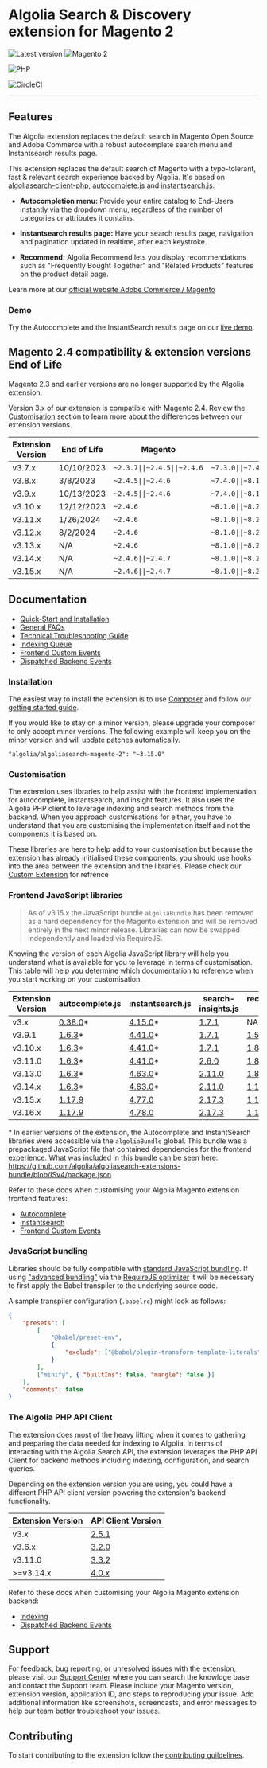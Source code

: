 Algolia Search & Discovery extension for Magento 2
==================================================

![Latest version](https://img.shields.io/badge/latest-3.15.0-green)
![Magento 2](https://img.shields.io/badge/Magento-2.4.6+-orange)

![PHP](https://img.shields.io/badge/PHP-8.1%2C8.2%2C8.3-blue)

[![CircleCI](https://circleci.com/gh/algolia/algoliasearch-magento-2/tree/master.svg?style=svg)](https://circleci.com/gh/algolia/algoliasearch-magento-2/tree/master)

-------

## Features

The Algolia extension replaces the default search in Magento Open Source and Adobe Commerce with a robust autocomplete search menu and Instantsearch results page.

This extension replaces the default search of Magento with a typo-tolerant, fast & relevant search experience backed by Algolia. It's based on [algoliasearch-client-php](https://github.com/algolia/algoliasearch-client-php), [autocomplete.js](https://github.com/algolia/autocomplete.js) and [instantsearch.js](https://github.com/algolia/instantsearch.js).

- **Autocompletion menu:** Provide your entire catalog to End-Users instantly via the dropdown menu, regardless of the number of categories or attributes it contains.

- **Instantsearch results page:** Have your search results page, navigation and pagination updated in realtime, after each keystroke.

- **Recommend:** Algolia Recommend lets you display recommendations such as "Frequently Bought Together" and "Related Products" features on the product detail page.

Learn more at our [official website Adobe Commerce / Magento](https://www.algolia.com/search-solutions/adobe-commerce-magento/)

### Demo

Try the Autocomplete and the InstantSearch results page on our [live demo](https://flagship-magento.algolia.com).


## Magento 2.4 compatibility & extension versions End of Life

Magento 2.3 and earlier versions are no longer supported by the Algolia extension.

Version 3.x of our extension is compatible with Magento 2.4. Review the [Customisation](https://github.com/algolia/algoliasearch-magento-2#customisation) section to learn more about the differences between our extension versions.

| Extension Version | End of Life | Magento                      | PHP                                    |
|-------------------|-------------|------------------------------|----------------------------------------|
| v3.7.x            | 10/10/2023  | `~2.3.7\|\|~2.4.5\|\|~2.4.6` | `~7.3.0\|\|~7.4.0\|\|~8.1.0\|\|~8.2.0` |
| v3.8.x            | 3/8/2023    | `~2.4.5\|\|~2.4.6`           | `~7.4.0\|\|~8.1.0\|\|~8.2.0`           |
| v3.9.x            | 10/13/2023  | `~2.4.5\|\|~2.4.6`           | `~7.4.0\|\|~8.1.0\|\|~8.2.0`           |
| v3.10.x           | 12/12/2023  | `~2.4.6`                     | `~8.1.0\|\|~8.2.0`                     |
| v3.11.x           | 1/26/2024   | `~2.4.6`                     | `~8.1.0\|\|~8.2.0`                     |
| v3.12.x           | 8/2/2024    | `~2.4.6`                     | `~8.1.0\|\|~8.2.0`                     |
| v3.13.x           | N/A         | `~2.4.6`                     | `~8.1.0\|\|~8.2.0`                     |
| v3.14.x           | N/A         | `~2.4.6\|\|~2.4.7`           | `~8.1.0\|\|~8.2.0\|\|~8.3.0`           |
| v3.15.x           | N/A         | `~2.4.6\|\|~2.4.7`           | `~8.1.0\|\|~8.2.0\|\|~8.3.0`           |

## Documentation

- [Quick-Start and Installation](https://www.algolia.com/doc/integration/magento-2/getting-started/quick-start/)
- [General FAQs](https://www.algolia.com/doc/integration/magento-2/troubleshooting/general-faq/)
- [Technical Troubleshooting Guide](https://www.algolia.com/doc/integration/magento-2/troubleshooting/technical-troubleshooting/)
- [Indexing Queue](https://www.algolia.com/doc/integration/magento-2/how-it-works/indexing-queue/)
- [Frontend Custom Events](https://www.algolia.com/doc/integration/magento-2/customize/custom-front-end-events/)
- [Dispatched Backend Events](https://www.algolia.com/doc/integration/magento-2/customize/custom-back-end-events/)


### Installation

The easiest way to install the extension is to use [Composer](https://getcomposer.org/) and follow our [getting started guide](https://www.algolia.com/doc/integration/magento-2/getting-started/quick-start/).

If you would like to stay on a minor version, please upgrade your composer to only accept minor versions. The following example will keep you on the minor version and will update patches automatically.

`"algolia/algoliasearch-magento-2": "~3.15.0"`

### Customisation

The extension uses libraries to help assist with the frontend implementation for autocomplete, instantsearch, and insight features. It also uses the Algolia PHP client to leverage indexing and search methods from the backend. When you approach customisations for either, you have to understand that you are customising the implementation itself and not the components it is based on.

These libraries are here to help add to your customisation but because the extension has already initialised these components, you should use hooks into the area between the extension and the libraries.
Please check our [Custom Extension](https://github.com/algolia/algoliasearch-custom-algolia-magento-2) for refrence 

### Frontend JavaScript libraries

> As of v3.15.x the JavaScript bundle `algoliaBundle` has been removed as a hard dependency for the Magento extension and will be removed entirely in the next minor release. Libraries can now be swapped independently and loaded via RequireJS.  

Knowing the version of each Algolia JavaScript library will help you understand what is available for you to leverage in terms of customisation. This table will help you determine which documentation to reference when you start working on your customisation.

| Extension Version | 	autocomplete.js                                                   | instantsearch.js                                                                   | search-insights.js                                                   | recommend-js.js                                             |
|-------------------|--------------------------------------------------------------------|------------------------------------------------------------------------------------|----------------------------------------------------------------------|-------------------------------------------------------------|
| v3.x              | [0.38.0](https://github.com/algolia/autocomplete.js/tree/v0.38.0)* | [4.15.0](https://github.com/algolia/instantsearch.js/tree/v4.15.0)*                | [1.7.1](https://github.com/algolia/search-insights.js/tree/v1.7.1)   | NA                                                          |
| v3.9.1            | [1.6.3](https://github.com/algolia/autocomplete.js/tree/v1.6.3)*   | [4.41.0](https://github.com/algolia/instantsearch.js/tree/v4.41.0)*                | [1.7.1](https://github.com/algolia/search-insights.js/tree/v1.7.1)   | [1.5.0](https://github.com/algolia/recommend/tree/v1.5.0)   |
| v3.10.x           | [1.6.3](https://github.com/algolia/autocomplete.js/tree/v1.6.3)*   | [4.41.0](https://github.com/algolia/instantsearch.js/tree/v4.41.0)*                | [1.7.1](https://github.com/algolia/search-insights.js/tree/v1.7.1)   | [1.8.0](https://github.com/algolia/recommend/tree/v1.8.0)   |
| v3.11.0           | [1.6.3](https://github.com/algolia/autocomplete.js/tree/v1.6.3)*   | [4.41.0](https://github.com/algolia/instantsearch.js/tree/v4.41.0)*                | [2.6.0](https://github.com/algolia/search-insights.js/tree/v2.6.0)   | [1.8.0](https://github.com/algolia/recommend/tree/v1.8.0)   |
| v3.13.0           | [1.6.3](https://github.com/algolia/autocomplete.js/tree/v1.6.3)*   | [4.63.0](https://github.com/algolia/instantsearch/tree/instantsearch.js%404.63.0)* | [2.11.0](https://github.com/algolia/search-insights.js/tree/v2.11.0) | [1.8.0](https://github.com/algolia/recommend/tree/v1.8.0)   |
| v3.14.x           | [1.6.3](https://github.com/algolia/autocomplete.js/tree/v1.6.3)*   | [4.63.0](https://github.com/algolia/instantsearch/tree/instantsearch.js%404.63.0)* | [2.11.0](https://github.com/algolia/search-insights.js/tree/v2.11.0) | [1.15.0](https://github.com/algolia/recommend/tree/v1.15.0) |
| v3.15.x           | [1.17.9](https://github.com/algolia/autocomplete.js/tree/v1.17.9)  | [4.77.0](https://github.com/algolia/instantsearch/tree/instantsearch.js%404.77.0)  | [2.17.3](https://github.com/algolia/search-insights.js/tree/v2.17.3) | [1.16.0](https://github.com/algolia/recommend/tree/v1.16.0) |
| v3.16.x           | [1.17.9](https://github.com/algolia/autocomplete.js/tree/v1.17.9)  | [4.78.0](https://github.com/algolia/instantsearch/tree/instantsearch.js%404.77.0)  | [2.17.3](https://github.com/algolia/search-insights.js/tree/v2.17.3) | [1.16.0](https://github.com/algolia/recommend/tree/v1.16.0) |

&ast; In earlier versions of the extension, the Autocomplete and InstantSearch libraries were accessible via the `algoliaBundle` global. This bundle was a prepackaged JavaScript file that contained dependencies for the frontend experience. What was included in this bundle can be seen here: https://github.com/algolia/algoliasearch-extensions-bundle/blob/ISv4/package.json

Refer to these docs when customising your Algolia Magento extension frontend features:
 - [Autocomplete](https://www.algolia.com/doc/integration/magento-2/customize/autocomplete-menu/)
 - [Instantsearch](https://www.algolia.com/doc/integration/magento-2/customize/instant-search-page/)
 - [Frontend Custom Events](https://www.algolia.com/doc/integration/magento-2/customize/custom-front-end-events/)

### JavaScript bundling

Libraries should be fully compatible with [standard JavaScript bundling](https://developer.adobe.com/commerce/frontend-core/guide/themes/js-bundling/). If using ["advanced bundling"](https://experienceleague.adobe.com/en/docs/commerce-operations/performance-best-practices/performance-best-practices/advanced-js-bundling) via the [RequireJS optimizer](https://requirejs.org/docs/optimization.html) it will be necessary to first apply the Babel transpiler to the underlying source code.

A sample transpiler configuration (`.babelrc`) might look as follows:  

```json
{
    "presets": [
        [
            "@babel/preset-env",
            {
                "exclude": ["@babel/plugin-transform-template-literals"]
            }
        ],
        ["minify", { "builtIns": false, "mangle": false }]
    ],
    "comments": false
}
```


### The Algolia PHP API Client

The extension does most of the heavy lifting when it comes to gathering and preparing the data needed for indexing to Algolia. In terms of interacting with the Algolia Search API, the extension leverages the PHP API Client for backend methods including indexing, configuration, and search queries.

Depending on the extension version you are using, you could have a different PHP API client version powering the extension's backend functionality.

| Extension Version | API Client Version                                                      |
|-------------------|-------------------------------------------------------------------------|
| v3.x              | [2.5.1](https://github.com/algolia/algoliasearch-client-php/tree/2.5.1) |
| v3.6.x            | [3.2.0](https://github.com/algolia/algoliasearch-client-php/tree/3.2.0) |
| v3.11.0          | [3.3.2](https://github.com/algolia/algoliasearch-client-php/tree/3.3.2) |          
| >=v3.14.x         | [4.0.x](https://github.com/algolia/algoliasearch-client-php/tree/4.0.0-beta.12)                                                               |

Refer to these docs when customising your Algolia Magento extension backend:
- [Indexing](https://www.algolia.com/doc/integration/magento-2/how-it-works/indexing/)
- [Dispatched Backend Events](https://www.algolia.com/doc/integration/magento-2/customize/custom-back-end-events/)

## Support

For feedback, bug reporting, or unresolved issues with the extension, please visit our [Support Center](https://support.algolia.com/hc/en-us/) where you can search the knowldge base and contact the Support team. Please include your Magento version, extension version, application ID, and steps to reproducing your issue. Add additional information like screenshots, screencasts, and error messages to help our team better troubleshoot your issues.

## Contributing

To start contributing to the extension follow the [contributing guildelines](.github/CONTRIBUTING.md).

